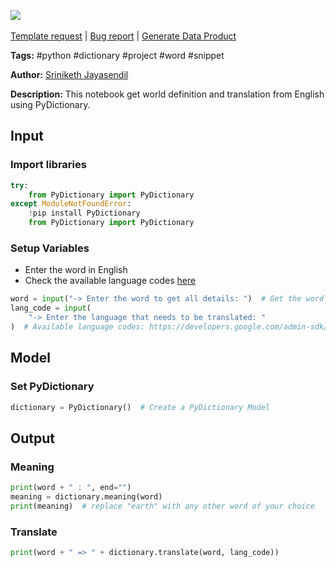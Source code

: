 <a href="https://app.naas.ai/user-redirect/naas/downloader?url=https://raw.githubusercontent.com/jupyter-naas/awesome-notebooks/master/Python/Python_Get_Word_Definition_and_Translation.ipynb" target="_parent"><img src="https://naasai-public.s3.eu-west-3.amazonaws.com/open_in_naas.svg"/></a><br><br><a href="https://github.com/jupyter-naas/awesome-notebooks/issues/new?assignees=&labels=&template=template-request.md&title=Tool+-+Action+of+the+notebook+">Template request</a> | <a href="https://github.com/jupyter-naas/awesome-notebooks/issues/new?assignees=&labels=bug&template=bug_report.md&title=Python+-+Get+Word+Definition+and+Translation:+Error+short+description">Bug report</a> | <a href="https://app.naas.ai/user-redirect/naas/downloader?url=https://raw.githubusercontent.com/jupyter-naas/awesome-notebooks/master/Naas/Naas_Start_data_product.ipynb" target="_parent">Generate Data Product</a>

**Tags:** #python #dictionary #project #word #snippet

**Author:** [Sriniketh Jayasendil](https://twitter.com/srini047/)

**Description:** This notebook get world definition and translation from English using PyDictionary.

## Input

### Import libraries


```python
try:
    from PyDictionary import PyDictionary
except ModuleNotFoundError:
    !pip install PyDictionary
    from PyDictionary import PyDictionary
```

### Setup Variables
- Enter the word in English
- Check the available language codes [here](https://developers.google.com/admin-sdk/directory/v1/languages)


```python
word = input("-> Enter the word to get all details: ")  # Get the word from the user
lang_code = input(
    "-> Enter the language that needs to be translated: "
)  # Available language codes: https://developers.google.com/admin-sdk/directory/v1/languages [EN, FR, ES]
```

## Model

### Set PyDictionary


```python
dictionary = PyDictionary()  # Create a PyDictionary Model
```

## Output

### Meaning


```python
print(word + " : ", end="")
meaning = dictionary.meaning(word)
print(meaning)  # replace "earth" with any other word of your choice
```

### Translate


```python
print(word + " => " + dictionary.translate(word, lang_code))
```
